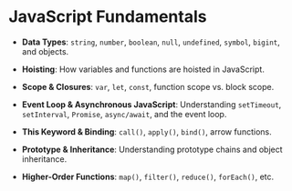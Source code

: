# JavaScript Fundamentals

- **Data Types**: `string`, `number`, `boolean`, `null`, `undefined`, `symbol`, `bigint`, and objects.

- **Hoisting**: How variables and functions are hoisted in JavaScript.

- **Scope & Closures**: `var`, `let`, `const`, function scope vs. block scope.

- **Event Loop & Asynchronous JavaScript**: Understanding `setTimeout`, `setInterval`, `Promise`, `async/await`, and the event loop.

- **This Keyword & Binding**: `call()`, `apply()`, `bind()`, arrow functions.

- **Prototype & Inheritance**: Understanding prototype chains and object inheritance.

- **Higher-Order Functions**: `map()`, `filter()`, `reduce()`, `forEach()`, etc.